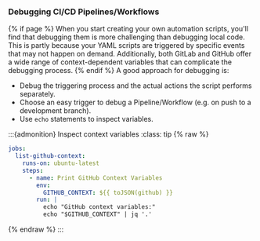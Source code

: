 ### Debugging CI/CD Pipelines/Workflows
{% if page %}
When you start creating your own automation scripts, you'll find that debugging them is more challenging than debugging local code.
This is partly because your YAML scripts are triggered by specific events that may not happen on demand.
Additionally, both GitLab and GitHub offer a wide range of context-dependent variables that can complicate the debugging process.
{% endif %}
A good approach for debugging is:

- Debug the triggering process and the actual actions the script performs separately.
- Choose an easy trigger to debug a Pipeline/Workflow (e.g. on push to a development branch).
- Use `echo` statements to inspect variables.

:::{admonition} Inspect <i class="fab fa-github"></i> context variables 
:class: tip
{% raw %}
```yaml
jobs:
  list-github-context:
    runs-on: ubuntu-latest
    steps:
      - name: Print GitHub Context Variables
        env:
          GITHUB_CONTEXT: ${{ toJSON(github) }}
        run: |
          echo "GitHub context variables:"
          echo "$GITHUB_CONTEXT" | jq '.'
```
{% endraw %}
:::
